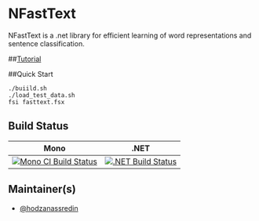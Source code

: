 # NFastText

NFastText is a .net library for efficient learning of word representations and sentence classification.

##[Tutorial](https://hodzanassredin.github.io/NFastText/)

##Quick Start

    ./buiild.sh
    ./load_test_data.sh
    fsi fasttext.fsx

## Build Status

Mono | .NET
---- | ----
[![Mono CI Build Status](https://travis-ci.org/hodzanassredin/NFastText.svg?branch=master)](https://travis-ci.org/hodzanassredin/NFastText) | [![.NET Build Status](https://ci.appveyor.com/api/projects/status/la2bl0e332ci8ut1?svg=true)](https://ci.appveyor.com/project/hodzanassredin/nfasttext)

## Maintainer(s)

- [@hodzanassredin](https://github.com/hodzanassredin)

